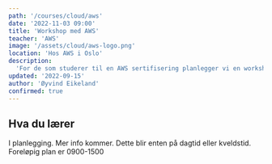 ```yaml
---
path: '/courses/cloud/aws'
date: '2022-11-03 09:00'
title: 'Workshop med AWS'
teacher: 'AWS'
image: '/assets/cloud/aws-logo.png'
location: 'Hos AWS i Oslo'
description:
  'For de som studerer til en AWS sertifisering planlegger vi en workshop med AWS.'
updated: '2022-09-15'
author: 'Øyvind Eikeland'
confirmed: true
---
```


## Hva du lærer

I planlegging. Mer info kommer. Dette blir enten på dagtid eller kveldstid. Foreløpig plan er 0900-1500
